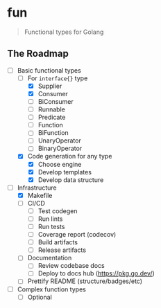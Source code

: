 # fun

> Functional types for Golang

## The Roadmap

- [ ] Basic functional types
  - [ ] For `interface{}` type  
    - [x] Supplier
    - [x] Consumer
    - [ ] BiConsumer
    - [ ] Runnable
    - [ ] Predicate
    - [ ] Function
    - [ ] BiFunction
    - [ ] UnaryOperator
    - [ ] BinaryOperator
  - [x] Code generation for any type
    - [x] Choose engine
    - [x] Develop templates
    - [x] Develop data structure
- [ ] Infrastructure  
  - [x] Makefile
  - [ ] CI/CD
    - [ ] Test codegen
    - [ ] Run lints
    - [ ] Run tests
    - [ ] Coverage report (codecov)
    - [ ] Build artifacts
    - [ ] Release artifacts
  - [ ] Documentation
    - [ ] Review codebase docs
    - [ ] Deploy to docs hub (https://pkg.go.dev/)
  - [ ] Prettify README (structure/badges/etc)
- [ ] Complex function types
  - [ ] Optional
